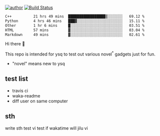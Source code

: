 [![author](https://img.shields.io/badge/author-ysq-green)](https://github.com/Yang-Shiqin)
[![Build Status](https://app.travis-ci.com/Yang-Shiqin/testall.svg?branch=main)](https://app.travis-ci.com/Yang-Shiqin/testall)

<!--START_SECTION:waka-->

```txt
C++          21 hrs 49 mins  █████████████████▒░░░░░░░   69.12 %
Python       4 hrs 46 mins   ███▓░░░░░░░░░░░░░░░░░░░░░   15.11 %
Other        1 hr 6 mins     █░░░░░░░░░░░░░░░░░░░░░░░░   03.51 %
HTML         57 mins         ▓░░░░░░░░░░░░░░░░░░░░░░░░   03.04 %
Markdown     49 mins         ▓░░░░░░░░░░░░░░░░░░░░░░░░   02.61 %
```

<!--END_SECTION:waka-->

Hi there 👋

This repo is intended for ysq to test out various novel<sup>*</sup> gadgets just for fun.

- "novel" means new to ysq

## test list
- travis ci
- waka-readme
- diff user on same computer

## sth
write sth
test vi
test if wakatime will jilu vi

